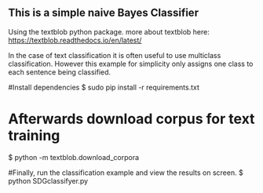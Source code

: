 ## This is a simple naive Bayes Classifier
Using the textblob python package. more about textblob here: https://textblob.readthedocs.io/en/latest/

In the case of text classification it is often useful to use multiclass classification. 
However this example for simplicity only assigns one class to each sentence being classified.

#Install dependencies
 $ sudo pip install -r requirements.txt
 
# Afterwards download corpus for text training
$ python -m textblob.download_corpora

#Finally, run the classification example and view the results on screen.
$ python SDGclassifyer.py
